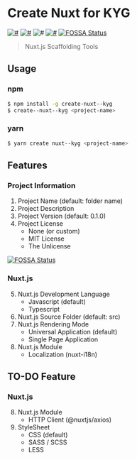 # Create Nuxt for KYG
[![#](https://img.shields.io/travis/com/ressedpanda/create-nuxt--kyg.svg?style=flat-square)](https://travis-ci.com/ressedpanda/create-nuxt--kyg)
[![#](https://img.shields.io/npm/v/create-nuxt--kyg.svg?style=flat-square)](https://www.npmjs.com/package/create-nuxt--kyg)
![#](https://img.shields.io/npm/dt/create-nuxt--kyg.svg?style=flat-square)
[![#](https://img.shields.io/snyk/vulnerabilities/github/ressedpanda/create-nuxt--kyg.svg?style=flat-square)](https://snyk.io/test/github/ressedpanda/create-nuxt--kyg?targetFile=package.json)
[![FOSSA Status](https://app.fossa.io/api/projects/git%2Bgithub.com%2Fressedpanda%2Fcreate-nuxt--kyg.svg?type=shield)](https://app.fossa.io/projects/git%2Bgithub.com%2Fressedpanda%2Fcreate-nuxt--kyg?ref=badge_shield)
> Nuxt.js Scaffolding Tools 

## Usage

### npm
```bash
$ npm install -g create-nuxt--kyg
$ create--nuxt--kyg <project-name>
```

### yarn
```bash
$ yarn create nuxt--kyg <project-name>
```

## Features
### Project Information
1. Project Name (default: folder name)
2. Project Description
3. Project Version (default: 0.1.0)
4. Project License
    - None (or custom)
    - MIT License
    - The Unlicense
    

[![FOSSA Status](https://app.fossa.io/api/projects/git%2Bgithub.com%2Fressedpanda%2Fcreate-nuxt--kyg.svg?type=large)](https://app.fossa.io/projects/git%2Bgithub.com%2Fressedpanda%2Fcreate-nuxt--kyg?ref=badge_large)

### Nuxt.js
5. Nuxt.js Development Language
    - Javascript (default)
    - Typescript
6. Nuxt.js Source Folder (default: src)
7. Nuxt.js Rendering Mode
    - Universal Application (default)
    - Single Page Application
8. Nuxt.js Module
    - Localization (nuxt-i18n)
    
## TO-DO Feature
### Nuxt.js
8. Nuxt.js Module
    - HTTP Client (@nuxtjs/axios)
9. StyleSheet
    - CSS (default)
    - SASS / SCSS
    - LESS